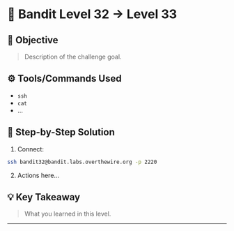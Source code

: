 # 🔐 Bandit Level 32 → Level 33

## 🎯 Objective
> Description of the challenge goal.

## ⚙️ Tools/Commands Used
- `ssh`
- `cat`
- ...

## 🧠 Step-by-Step Solution

1. Connect:
```bash
ssh bandit32@bandit.labs.overthewire.org -p 2220
```

2. Actions here...

## 💡 Key Takeaway
> What you learned in this level.

---
